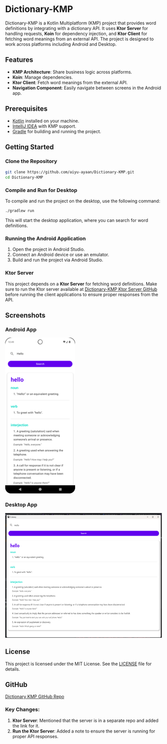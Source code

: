 # Dictionary-KMP

Dictionary-KMP is a Kotlin Multiplatform (KMP) project that provides word definitions by integrating with a dictionary API. It uses **Ktor Server** for handling requests, **Koin** for dependency injection, and **Ktor Client** for fetching word meanings from an external API. The project is designed to work across platforms including Android and Desktop.

## Features

- **KMP Architecture**: Share business logic across platforms.
- **Koin**: Manage dependencies.
- **Ktor Client**: Fetch word meanings from the external API.
- **Navigation Component**: Easily navigate between screens in the Android app.

## Prerequisites

- [Kotlin](https://kotlinlang.org/) installed on your machine.
- [IntelliJ IDEA](https://www.jetbrains.com/idea/download/) with KMP support.
- [Gradle](https://gradle.org/install/) for building and running the project.

## Getting Started

### Clone the Repository

```bash
git clone https://github.com/aiyu-ayaan/Dictionary-KMP.git
cd Dictionary-KMP
```

### Compile and Run for Desktop

To compile and run the project on the desktop, use the following command:

```bash
./gradlew run
```

This will start the desktop application, where you can search for word definitions.

### Running the Android Application

1. Open the project in Android Studio.
2. Connect an Android device or use an emulator.
3. Build and run the project via Android Studio.

### Ktor Server

This project depends on a **Ktor Server** for fetching word definitions. Make sure to run the Ktor server available at [Dictionary-KMP Ktor Server GitHub](https://github.com/aiyu-ayaan/Dictionary-KMP.git) before running the client applications to ensure proper responses from the API.

## Screenshots

### Android App

<img src="mobile.png" height="500">

### Desktop App

<img src="desktop.png" height="400">


## License

This project is licensed under the MIT License. See the [LICENSE](./LICENSE) file for details.

## GitHub

[Dictionary KMP GitHub Repo](https://github.com/aiyu-ayaan/Dictionary-Ktor-Server.git)

### Key Changes:

1. **Ktor Server**: Mentioned that the server is in a separate repo and added the link for it.
2. **Run the Ktor Server**: Added a note to ensure the server is running for proper API responses.
